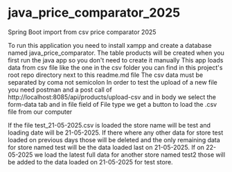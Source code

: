 # java_price_comparator_2025
Spring Boot import from csv price comparator 2025

 To run this application you need to install xampp and create a database named java_price_comparator.
The table products will be created when you first run the java app so you don't need to create it manually
 This app loads data from csv file like the one in the csv folder you can find in this project's root repo directory next to this readme.md file
 The csv data must be separated by coma not semicolon
 In order to test the upload of a new file you need postman and a post call of http://localhost:8085/api/products/upload-csv and in body we select the form-data tab and in file field of File type we get a button to load the .csv file from our computer 

 If the file test_21-05-2025.csv is loaded the store name will be test and loading date will be 21-05-2025. If there where any other data for store test loaded on previous days those will be deleted and the only remaining data 
for store named test will be the data loaded last on 21-05-2025. If on 22-05-2025 we load the latest full data for another store named test2 those will be added to the data loaded on 21-05-2025 for test store. 
